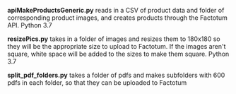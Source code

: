 **apiMakeProductsGeneric.py** reads in a CSV of product data and folder of corresponding product images, and creates products through the Factotum API. Python 3.7

**resizePics.py** takes in a folder of images and resizes them to 180x180 so they will be the appropriate size to upload to Factotum. If the images aren't square, white space will be added to the sizes to make them square. Python 3.7

**split_pdf_folders.py** takes a folder of pdfs and makes subfolders with 600 pdfs in each folder, so that they can be uploaded to Factotum 
